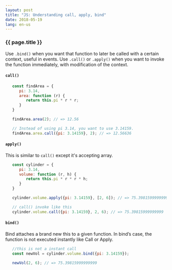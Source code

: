 ```yaml
---
layout: post
title: "JS: Understanding call, apply, bind"
date: 2018-05-19
lang: en-us
---
```


### {{ page.title }}

Use `.bind()` when you want that function to later be called with a certain context, useful in events. Use `.call()` or `.apply()` when you want to invoke the function immediately, with modification of the context.

#### `call()`

```javascript
   const findArea = {
      pi: 3.14,
      area: function (r) {
         return this.pi * r * r;
      }
   }

   findArea.area(2); // => 12.56

   // Instead of using pi 3.14, you want to use 3.14159.
   findArea.area.call({pi: 3.14159}, 2); // => 12.56636
```

#### `apply()`

This is similar to `call()` except it's accepting array.

```javascript
   const cylinder = {
      pi: 3.14,
      volume: function (r, h) {
         return this.pi * r * r * h;
      }
   }

   cylinder.volume.apply({pi: 3.14159}, [2, 6]); // => 75.39815999999999

   // call() invoke like this
   cylinder.volume.call({pi: 3.14159}, 2, 6); // => 75.39815999999999
```

#### `bind()`

Bind attaches a brand new this to a given function. In bind’s case, the function is not executed instantly like Call or Apply.

```javascript
   //this is not a instant call
   const newVol = cylinder.volume.bind({pi: 3.14159});

   newVol(2, 6); // => 75.39815999999999
```
